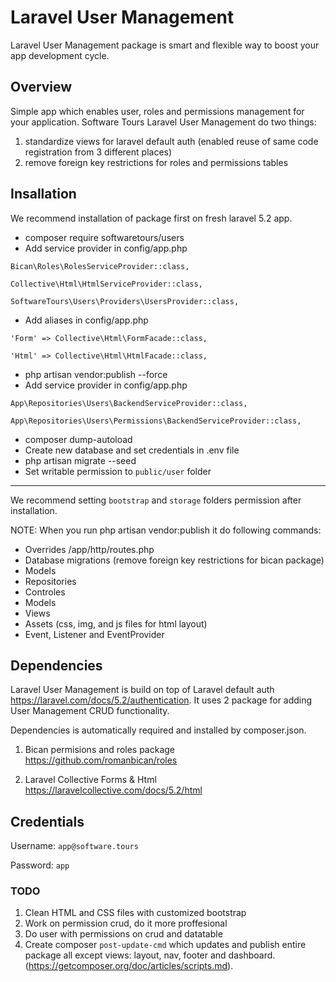 # Laravel User Management

Laravel User Management package is smart and flexible way to boost your app development cycle.

## Overview

Simple app which enables user, roles and permissions management for your application. Software Tours Laravel User Management do two things:

1. standardize views for laravel default auth (enabled reuse of same code registration from 3 different places)
2. remove foreign key restrictions for roles and permissions tables

## Insallation

We recommend installation of package first on fresh laravel 5.2 app.

- composer require softwaretours/users
- Add service provider in config/app.php

`Bican\Roles\RolesServiceProvider::class,`

`Collective\Html\HtmlServiceProvider::class,`

`SoftwareTours\Users\Providers\UsersProvider::class,`

- Add aliases in config/app.php

`'Form' => Collective\Html\FormFacade::class,`

`'Html' => Collective\Html\HtmlFacade::class,`

- php artisan vendor:publish --force
- Add service provider in config/app.php

`App\Repositories\Users\BackendServiceProvider::class,`

`App\Repositories\Users\Permissions\BackendServiceProvider::class,`

- composer dump-autoload
- Create new database and set credentials in .env file
- php artisan migrate --seed
- Set writable permission to `public/user` folder

---

We recommend setting `bootstrap` and `storage` folders permission after installation.

NOTE: When you run php artisan vendor:publish it do following commands:

- Overrides /app/http/routes.php
- Database migrations (remove foreign key restrictions for bican package)
- Models
- Repositories
- Controles
- Models
- Views
- Assets (css, img, and js files for html layout)
- Event, Listener and EventProvider

## Dependencies

Laravel User Management is build on top of Laravel default auth https://laravel.com/docs/5.2/authentication. It uses 2 package for adding User Management CRUD functionality.

Dependencies is automatically required and installed by composer.json.

1. Bican permisions and roles package
https://github.com/romanbican/roles

2. Laravel Collective Forms & Html
https://laravelcollective.com/docs/5.2/html

## Credentials

Username: `app@software.tours`

Password: `app`

### TODO

1. Clean HTML and CSS files with customized bootstrap
2. Work on permission crud, do it more proffesional
3. Do user with permissions on crud and datatable
4. Create composer `post-update-cmd` which updates and publish entire package all except views: layout, nav, footer and dashboard. (https://getcomposer.org/doc/articles/scripts.md).


